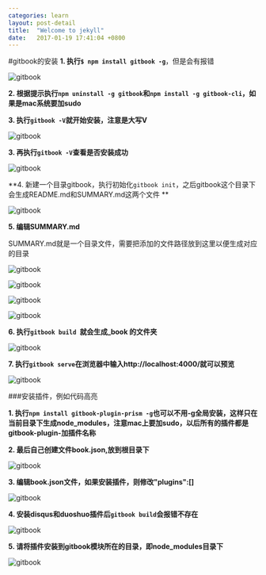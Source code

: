 ```yaml
---
categories: learn
layout: post-detail
title:  "Welcome to jekyll"
date:   2017-01-19 17:41:04 +0800
---
```

#gitbook的安装
**1. 执行```$ npm install gitbook -g```**，但是会有报错

![gitbook](/blog/img/14.png)

**2. 根据提示执行```npm uninstall -g gitbook```和```npm install -g gitbook-cli```，如果是mac系统要加sudo**

**3. 执行```gitbook -V```就开始安装，注意是大写V**

![gitbook](/blog/img/15.png)

**3. 再执行```gitbook -V```查看是否安装成功**

![gitbook](/blog/img/16.png)

**4. 新建一个目录gitbook，执行初始化```gitbook init```，之后gitbook这个目录下会生成README.md和SUMMARY.md这两个文件
**

![gitbook](/blog/img/17.png)

**5. 编辑SUMMARY.md**

SUMMARY.md就是一个目录文件，需要把添加的文件路径放到这里以便生成对应的目录

![gitbook](/blog/img/18.png)

![gitbook](/blog/img/19.png)

![gitbook](/blog/img/20.png)

![gitbook](/blog/img/21png)

**6. 执行```gitbook build ```就会生成_book 的文件夹**

![gitbook](/blog/img/22.png)

**7. 执行```gitbook serve```在浏览器中输入http://localhost:4000/就可以预览**

![gitbook](/blog/img/23.png)

###安装插件，例如代码高亮

**1. 执行```npm install gitbook-plugin-prism -g```也可以不用-g全局安装，这样只在当前目录下生成node_modules，注意mac上要加sudo，以后所有的插件都是gitbook-plugin-加插件名称**

**2. 最后自己创建文件book.json,放到根目录下**

![gitbook](/blog/img/24.png)

**3. 编辑book.json文件，如果安装插件，则修改"plugins":[]**

![gitbook](/blog/img/25.png)

**4. 安装disqus和duoshuo插件后```gitbook build```会报错不存在**

![gitbook](/blog/img/26.png)

**5. 请将插件安装到gitbook模块所在的目录，即node_modules目录下**

![gitbook](/blog/img/27.png)
